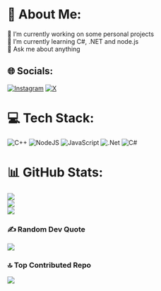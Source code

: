 # 💫 About Me:
🔭 I’m currently working on some personal projects<br>🌱 I’m currently learning C#, .NET and node.js<br>💬 Ask me about anything


## 🌐 Socials:
[![Instagram](https://img.shields.io/badge/Instagram-%23E4405F.svg?logo=Instagram&logoColor=white)](https://instagram.com/whotfisjao) [![X](https://img.shields.io/badge/X-black.svg?logo=X&logoColor=white)](https://x.com/JooJPee) 

# 💻 Tech Stack:
![C++](https://img.shields.io/badge/c++-%2300599C.svg?style=flat&logo=c%2B%2B&logoColor=white) ![NodeJS](https://img.shields.io/badge/node.js-6DA55F?style=flat&logo=node.js&logoColor=white) ![JavaScript](https://img.shields.io/badge/javascript-%23323330.svg?style=flat&logo=javascript&logoColor=%23F7DF1E) ![.Net](https://img.shields.io/badge/.NET-5C2D91?style=flat&logo=.net&logoColor=white) ![C#](https://img.shields.io/badge/c%23-%23239120.svg?style=flat&logo=csharp&logoColor=white)
# 📊 GitHub Stats:
![](https://github-readme-stats.vercel.app/api?username=JaxPe&theme=midnight-purple&hide_border=true&include_all_commits=true&count_private=true)<br/>
![](https://github-readme-streak-stats.herokuapp.com/?user=JaxPe&theme=midnight-purple&hide_border=true)<br/>
![](https://github-readme-stats.vercel.app/api/top-langs/?username=JaxPe&theme=midnight-purple&hide_border=true&include_all_commits=true&count_private=true&layout=compact)

### ✍️ Random Dev Quote
![](https://quotes-github-readme.vercel.app/api?type=horizontal&theme=dark)

### 🔝 Top Contributed Repo
![](https://github-contributor-stats.vercel.app/api?username=JaxPe&limit=5&theme=midnight-purple&combine_all_yearly_contributions=true)

<!-- Proudly created with GPRM ( https://gprm.itsvg.in ) -->
